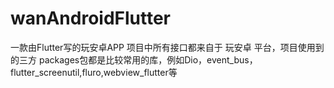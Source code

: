 # wanAndroidFlutter
一款由Flutter写的玩安卓APP
项目中所有接口都来自于 玩安卓 平台，项目使用到的三方 packages包都是比较常用的库，例如Dio，event_bus，flutter_screenutil,fluro,webview_flutter等
